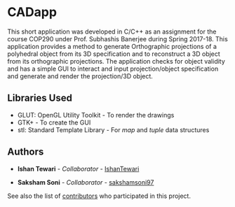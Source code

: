 # CADapp

This short application was developed in C/C++ as an assignment for the course COP290 under Prof. Subhashis Banerjee during Spring 2017-18. This application provides a method to generate Orthographic projections of a polyhedral object from its 3D specification and to reconstruct a 3D object from its orthographic projections. The application checks for object validity and has a simple GUI to interact and input projection/object specification and generate and render the projection/3D object.

## Libraries Used
* GLUT: OpenGL Utility Toolkit - To render the drawings
* GTK+ - To create the GUI
* stl: Standard Template Library - For *map* and *tuple* data structures

## Authors

* **Ishan Tewari** - *Collaborator* - [IshanTewari](https://github.com/IshanTewari)


* **Saksham Soni** - *Collaborator* - [sakshamsoni97](https://github.com/sakshamsoni97)

See also the list of [contributors](https://github.com/sakshamsoni97/cadapp/contributors) who participated in this project.
